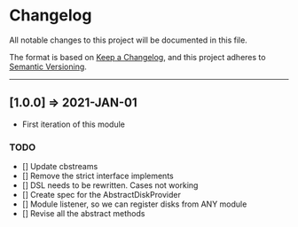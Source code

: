 # Changelog

All notable changes to this project will be documented in this file.

The format is based on [Keep a Changelog](https://keepachangelog.com/en/1.0.0/),
and this project adheres to [Semantic Versioning](https://semver.org/spec/v2.0.0.html).

----

## [1.0.0] => 2021-JAN-01

* First iteration of this module

### TODO

* [] Update cbstreams
* [] Remove the strict interface implements
* [] DSL needs to be rewritten. Cases not working
* [] Create spec for the AbstractDiskProvider
* [] Module listener, so we can register disks from ANY module
* [] Revise all the abstract methods
